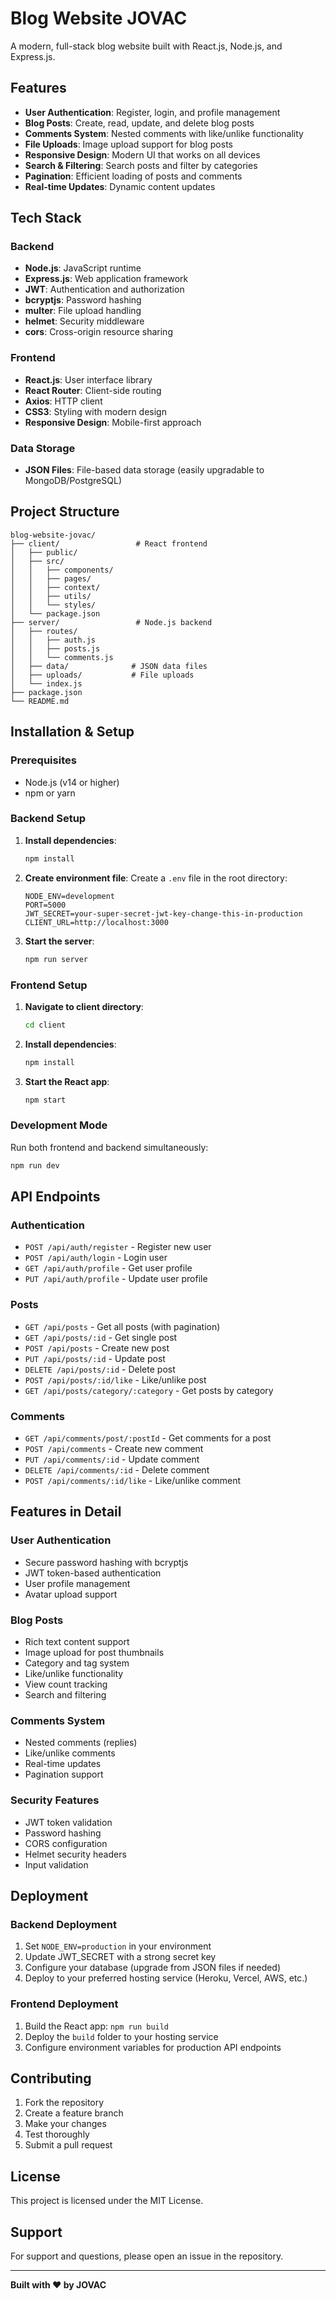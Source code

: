 # Blog Website JOVAC

A modern, full-stack blog website built with React.js, Node.js, and Express.js.

## Features

- **User Authentication**: Register, login, and profile management
- **Blog Posts**: Create, read, update, and delete blog posts
- **Comments System**: Nested comments with like/unlike functionality
- **File Uploads**: Image upload support for blog posts
- **Responsive Design**: Modern UI that works on all devices
- **Search & Filtering**: Search posts and filter by categories
- **Pagination**: Efficient loading of posts and comments
- **Real-time Updates**: Dynamic content updates

## Tech Stack

### Backend
- **Node.js**: JavaScript runtime
- **Express.js**: Web application framework
- **JWT**: Authentication and authorization
- **bcryptjs**: Password hashing
- **multer**: File upload handling
- **helmet**: Security middleware
- **cors**: Cross-origin resource sharing

### Frontend
- **React.js**: User interface library
- **React Router**: Client-side routing
- **Axios**: HTTP client
- **CSS3**: Styling with modern design
- **Responsive Design**: Mobile-first approach

### Data Storage
- **JSON Files**: File-based data storage (easily upgradable to MongoDB/PostgreSQL)

## Project Structure

```
blog-website-jovac/
├── client/                 # React frontend
│   ├── public/
│   ├── src/
│   │   ├── components/
│   │   ├── pages/
│   │   ├── context/
│   │   ├── utils/
│   │   └── styles/
│   └── package.json
├── server/                 # Node.js backend
│   ├── routes/
│   │   ├── auth.js
│   │   ├── posts.js
│   │   └── comments.js
│   ├── data/              # JSON data files
│   ├── uploads/           # File uploads
│   └── index.js
├── package.json
└── README.md
```

## Installation & Setup

### Prerequisites
- Node.js (v14 or higher)
- npm or yarn

### Backend Setup

1. **Install dependencies**:
   ```bash
   npm install
   ```

2. **Create environment file**:
   Create a `.env` file in the root directory:
   ```env
   NODE_ENV=development
   PORT=5000
   JWT_SECRET=your-super-secret-jwt-key-change-this-in-production
   CLIENT_URL=http://localhost:3000
   ```

3. **Start the server**:
   ```bash
   npm run server
   ```

### Frontend Setup

1. **Navigate to client directory**:
   ```bash
   cd client
   ```

2. **Install dependencies**:
   ```bash
   npm install
   ```

3. **Start the React app**:
   ```bash
   npm start
   ```

### Development Mode

Run both frontend and backend simultaneously:
```bash
npm run dev
```

## API Endpoints

### Authentication
- `POST /api/auth/register` - Register new user
- `POST /api/auth/login` - Login user
- `GET /api/auth/profile` - Get user profile
- `PUT /api/auth/profile` - Update user profile

### Posts
- `GET /api/posts` - Get all posts (with pagination)
- `GET /api/posts/:id` - Get single post
- `POST /api/posts` - Create new post
- `PUT /api/posts/:id` - Update post
- `DELETE /api/posts/:id` - Delete post
- `POST /api/posts/:id/like` - Like/unlike post
- `GET /api/posts/category/:category` - Get posts by category

### Comments
- `GET /api/comments/post/:postId` - Get comments for a post
- `POST /api/comments` - Create new comment
- `PUT /api/comments/:id` - Update comment
- `DELETE /api/comments/:id` - Delete comment
- `POST /api/comments/:id/like` - Like/unlike comment

## Features in Detail

### User Authentication
- Secure password hashing with bcryptjs
- JWT token-based authentication
- User profile management
- Avatar upload support

### Blog Posts
- Rich text content support
- Image upload for post thumbnails
- Category and tag system
- Like/unlike functionality
- View count tracking
- Search and filtering

### Comments System
- Nested comments (replies)
- Like/unlike comments
- Real-time updates
- Pagination support

### Security Features
- JWT token validation
- Password hashing
- CORS configuration
- Helmet security headers
- Input validation

## Deployment

### Backend Deployment
1. Set `NODE_ENV=production` in your environment
2. Update JWT_SECRET with a strong secret key
3. Configure your database (upgrade from JSON files if needed)
4. Deploy to your preferred hosting service (Heroku, Vercel, AWS, etc.)

### Frontend Deployment
1. Build the React app: `npm run build`
2. Deploy the `build` folder to your hosting service
3. Configure environment variables for production API endpoints

## Contributing

1. Fork the repository
2. Create a feature branch
3. Make your changes
4. Test thoroughly
5. Submit a pull request

## License

This project is licensed under the MIT License.

## Support

For support and questions, please open an issue in the repository.

---

**Built with ❤️ by JOVAC** 
